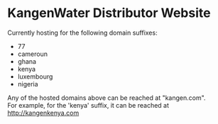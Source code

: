 # KangenWater Distributor Website

Currently hosting for the following domain suffixes:
- 77
- cameroun
- ghana
- kenya
- luxembourg
- nigeria

Any of the hosted domains above can be reached at "kangen<suffix>.com".  
For example, for the 'kenya' suffix, it can be reached at http://kangenkenya.com
